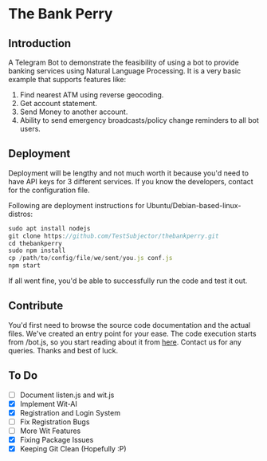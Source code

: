 # The Bank Perry

## Introduction

A Telegram Bot to demonstrate the feasibility of using a bot to provide banking services using Natural Language Processing. It is a very basic example that supports features like:

1. Find nearest ATM using reverse geocoding.
2. Get account statement.
3. Send Money to another account.
4. Ability to send emergency broadcasts/policy change reminders to all bot users.

## Deployment

Deployment will be lengthy and not much worth it because you'd need to have API keys for 3 different services. If you know the developers, contact for the configuration file.

Following are deployment instructions for Ubuntu/Debian-based-linux-distros:

```js
sudo apt install nodejs
git clone https://github.com/TestSubjector/thebankperry.git
cd thebankperry
sudo npm install
cp /path/to/config/file/we/sent/you.js conf.js
npm start
```
If all went fine, you'd be able to successfully run the code and test it out.

## Contribute

You'd first need to browse the source code documentation and the actual files. We've created an entry point for your ease. The code execution starts from /bot.js, so you start reading about it from [here](/doc/bot.md). Contact us for any queries. Thanks and best of luck.

## To Do
- [ ] Document listen.js and wit.js
- [X] Implement Wit-AI
- [X] Registration and Login System
- [ ] Fix Registration Bugs
- [ ] More Wit Features
- [X] Fixing Package Issues
- [X] Keeping Git Clean (Hopefully :P)
